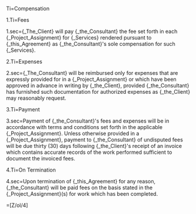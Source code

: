 Ti=Compensation

1.Ti=Fees

1.sec={_The_Client} will pay {_the_Consultant} the fee set forth in each {_Project_Assignment} for {_Services} rendered pursuant to {_this_Agreement} as {_the_Consultant}'s sole compensation for such {_Services}.

2.Ti=Expenses

2.sec={_The_Consultant} will be reimbursed only for expenses that are expressly provided for in a {_Project_Assignment} or which have been approved in advance in writing by {_the_Client}, provided {_the_Consultant} has furnished such documentation for authorized expenses as {_the_Client} may reasonably request.

3.Ti=Payment

3.sec=Payment of {_the_Consultant}'s fees and expenses will be in accordance with terms and conditions set forth in the applicable {_Project_Assignment}. Unless otherwise provided in a {_Project_Assignment}, payment to {_the_Consultant} of undisputed fees will be due thirty (30) days following {_the_Client}'s receipt of an invoice which contains accurate records of the work performed sufficient to document the invoiced fees.

4.Ti=On Termination

4.sec=Upon termination of {_this_Agreement} for any reason, {_the_Consultant} will be paid fees on the basis stated in the {_Project_Assignment}(s) for work which has been completed.

=[Z/ol/4]
